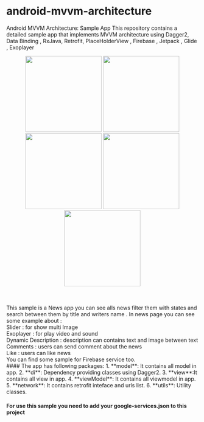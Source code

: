 # android-mvvm-architecture
Android MVVM Architecture: Sample App
This repository contains a detailed sample app that implements MVVM architecture using Dagger2, Data Binding , RxJava, Retrofit, PlaceHolderView , Firebase , Jetpack , Glide , Exoplayer
<br>
<p align="center">
  <img src="http://saeedbaharikhoob.com/projects/mvvmSample/public/screenshot/news.jpg" width="200">
  <img src="http://saeedbaharikhoob.com/projects/mvvmSample/public/screenshot/search.jpg" width="200">
  <img src="http://saeedbaharikhoob.com/projects/mvvmSample/public/screenshot/news_details.jpg" width="200">
  <img src="http://saeedbaharikhoob.com/projects/mvvmSample/public/screenshot/news_details2.jpg" width="200">
  <img src="http://saeedbaharikhoob.com/projects/mvvmSample/public/screenshot/news_hashtag.png" width="200">

</p>
<br>
<br>
This sample is a News app you can see alls news filter them with states and search between them by title and writers name .
In news page you can see some example about :
<br>
Slider : for show multi Image
<br>
Exoplayer : for play video and sound
<br>
Dynamic Description : description can contains text and image between text
<br>
Comments : users can send comment about the news
<br>
Like : users can like news 
<br>
You can find some sample for Firebase service too.
<br>
#### The app has following packages:
1. **model**: It contains all model in app.
2. **di**: Dependency providing classes using Dagger2.
3. **view**:It contains all view in app.
4. **viewModel**: It contains all viewmodel in app.
5. **network**: It contains retrofit inteface and urls list.
6. **utils**: Utility classes.

#### For use this sample you need to add your google-services.json to this project 
